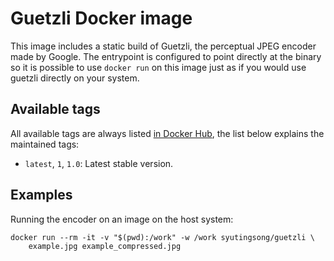 # Guetzli Docker image

This image includes a static build of Guetzli, the perceptual JPEG encoder made by Google. The entrypoint is configured to point directly at the binary
so it is possible to use `docker run` on this image just as if you would use guetzli directly on your system.

## Available tags

All available tags are always listed [in Docker Hub](https://hub.docker.com/r/icedream/guetzli/tags), the list below explains the maintained tags:

- `latest`, `1`, `1.0`: Latest stable version.

## Examples

Running the encoder on an image on the host system:

    docker run --rm -it -v "$(pwd):/work" -w /work syutingsong/guetzli \
        example.jpg example_compressed.jpg
